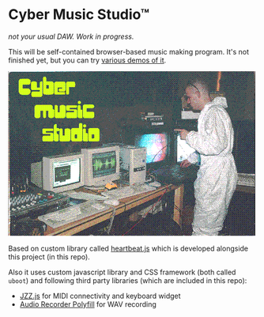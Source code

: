 # Cyber Music Studio™

*not your usual DAW. Work in progress.*

This will be self-contained browser-based music making program. It's not finished yet, but you can try [various demos of it](https://severak.github.io/cyber-music-studio/).

![](img/preview.png)

Based on custom library called [heartbeat.js](js/heartbeat.md) which is developed alongside this project (in this repo).

Also it uses custom javascript library and CSS framework (both called `uboot`) and following third party libraries (which are included in this repo): 

- [JZZ.js](https://github.com/jazz-soft/JZZ) for MIDI connectivity and keyboard widget
- [Audio Recorder Polyfill](https://github.com/ai/audio-recorder-polyfill) for WAV recording

